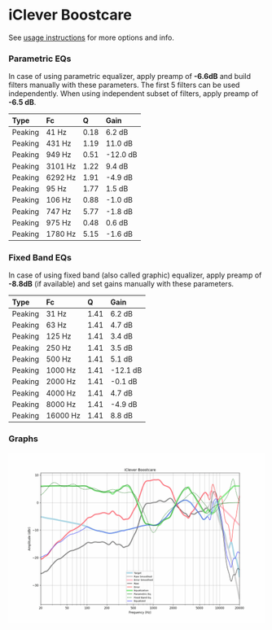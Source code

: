 # iClever Boostcare
See [usage instructions](https://github.com/jaakkopasanen/AutoEq#usage) for more options and info.

### Parametric EQs
In case of using parametric equalizer, apply preamp of **-6.6dB** and build filters manually
with these parameters. The first 5 filters can be used independently.
When using independent subset of filters, apply preamp of **-6.5 dB**.

| Type    | Fc      |    Q | Gain     |
|:--------|:--------|:-----|:---------|
| Peaking | 41 Hz   | 0.18 | 6.2 dB   |
| Peaking | 431 Hz  | 1.19 | 11.0 dB  |
| Peaking | 949 Hz  | 0.51 | -12.0 dB |
| Peaking | 3101 Hz | 1.22 | 9.4 dB   |
| Peaking | 6292 Hz | 1.91 | -4.9 dB  |
| Peaking | 95 Hz   | 1.77 | 1.5 dB   |
| Peaking | 106 Hz  | 0.88 | -1.0 dB  |
| Peaking | 747 Hz  | 5.77 | -1.8 dB  |
| Peaking | 975 Hz  | 0.48 | 0.6 dB   |
| Peaking | 1780 Hz | 5.15 | -1.6 dB  |

### Fixed Band EQs
In case of using fixed band (also called graphic) equalizer, apply preamp of **-8.8dB**
(if available) and set gains manually with these parameters.

| Type    | Fc       |    Q | Gain     |
|:--------|:---------|:-----|:---------|
| Peaking | 31 Hz    | 1.41 | 6.2 dB   |
| Peaking | 63 Hz    | 1.41 | 4.7 dB   |
| Peaking | 125 Hz   | 1.41 | 3.4 dB   |
| Peaking | 250 Hz   | 1.41 | 3.5 dB   |
| Peaking | 500 Hz   | 1.41 | 5.1 dB   |
| Peaking | 1000 Hz  | 1.41 | -12.1 dB |
| Peaking | 2000 Hz  | 1.41 | -0.1 dB  |
| Peaking | 4000 Hz  | 1.41 | 4.7 dB   |
| Peaking | 8000 Hz  | 1.41 | -4.9 dB  |
| Peaking | 16000 Hz | 1.41 | 8.8 dB   |

### Graphs
![](./iClever%20Boostcare.png)